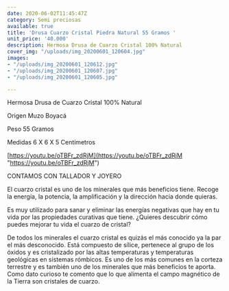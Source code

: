 ```yaml
---
date: 2020-06-02T11:45:47Z
category: Semi preciosas
available: true
title: 'Drusa Cuarzo Cristal Piedra Natural 55 Gramos '
unit_price: '40.000'
description: Hermosa Drusa de Cuarzo Cristal 100% Natural
cover_img: "/uploads/img_20200601_120604.jpg"
images:
- "/uploads/img_20200601_120612.jpg"
- "/uploads/img_20200601_120607.jpg"
- "/uploads/img_20200601_120605.jpg"

---
```

Hermosa Drusa de Cuarzo Cristal 100% Natural

Origen Muzo Boyacá 

Peso 55 Gramos 

Medidas 6 X 6 X 5 Centímetros 

[https://youtu.be/oTBFr_zdRjM](https://youtu.be/oTBFr_zdRjM "https://youtu.be/oTBFr_zdRjM")

CONTAMOS CON TALLADOR Y JOYERO 

El cuarzo cristal es uno de los minerales que más beneficios tiene. Recoge la energía, la potencia, la amplificación y la dirección hacia donde quieras.

Es muy utilizado para sanar y eliminar las energías negativas que hay en tu vida por las propiedades curativas que tiene. ¿Quieres descubrir cómo puedes mejorar tu vida el cuarzo de cristal?

De todos los minerales el cuarzo cristal es quizás el más conocido ya la par el más desconocido. Está compuesto de sílice, pertenece al grupo de los óxidos y es cristalizado por las altas temperaturas y temperaturas geológicas en sistemas rómbicos. Es uno de los más comunes en la corteza terrestre y es también uno de los minerales que más beneficios te aporta. Como dato curioso te comento que lo que alimenta el campo magnético de la Tierra son cristales de cuarzo.